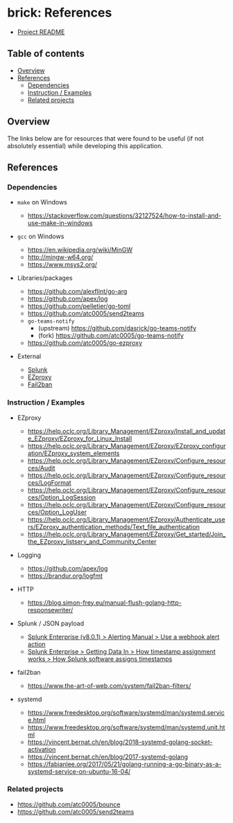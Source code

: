 <!-- omit in toc -->
# brick: References

- [Project README](../README.md)

<!-- omit in toc -->
## Table of contents

- [Overview](#overview)
- [References](#references)
  - [Dependencies](#dependencies)
  - [Instruction / Examples](#instruction--examples)
  - [Related projects](#related-projects)

## Overview

The links below are for resources that were found to be useful (if not
absolutely essential) while developing this application.

## References

### Dependencies

- `make` on Windows
  - <https://stackoverflow.com/questions/32127524/how-to-install-and-use-make-in-windows>
- `gcc` on Windows
  - <https://en.wikipedia.org/wiki/MinGW>
  - <http://mingw-w64.org/>
  - <https://www.msys2.org/>

- Libraries/packages
  - <https://github.com/alexflint/go-arg>
  - <https://github.com/apex/log>
  - <https://github.com/pelletier/go-toml>
  - <https://github.com/atc0005/send2teams>
  - `go-teams-notify`
    - (upstream) <https://github.com/dasrick/go-teams-notify>
    - (fork) <https://github.com/atc0005/go-teams-notify>
  - <https://github.com/atc0005/go-ezproxy>

- External
  - [Splunk](https://www.splunk.com/​)
  - [EZproxy](https://www.oclc.org/en/ezproxy.html​)
  - [Fail2ban](https://www.fail2ban.org/​)

### Instruction / Examples

- EZproxy
  - <https://help.oclc.org/Library_Management/EZproxy/Install_and_update_EZproxy/EZproxy_for_Linux_Install>
  - <https://help.oclc.org/Library_Management/EZproxy/EZproxy_configuration/EZproxy_system_elements>
  - <https://help.oclc.org/Library_Management/EZproxy/Configure_resources/Audit>
  - <https://help.oclc.org/Library_Management/EZproxy/Configure_resources/LogFormat>
  - <https://help.oclc.org/Library_Management/EZproxy/Configure_resources/Option_LogSession>
  - <https://help.oclc.org/Library_Management/EZproxy/Configure_resources/Option_LogUser>
  - <https://help.oclc.org/Library_Management/EZproxy/Authenticate_users/EZproxy_authentication_methods/Text_file_authentication>
  - <https://help.oclc.org/Library_Management/EZproxy/Get_started/Join_the_EZproxy_listserv_and_Community_Center>

- Logging
  - <https://github.com/apex/log>
  - <https://brandur.org/logfmt>

- HTTP
  - <https://blog.simon-frey.eu/manual-flush-golang-http-responsewriter/>

- Splunk / JSON payload
  - [Splunk Enterprise (v8.0.1) > Alerting Manual > Use a webhook alert action](https://docs.splunk.com/Documentation/Splunk/8.0.1/Alert/Webhooks)
  - [Splunk Enterprise > Getting Data In > How timestamp assignment works > How Splunk software assigns timestamps](https://docs.splunk.com/Documentation/Splunk/latest/Data/HowSplunkextractstimestamps)

- fail2ban
  - <https://www.the-art-of-web.com/system/fail2ban-filters/>

- systemd
  - <https://www.freedesktop.org/software/systemd/man/systemd.service.html>
  - <https://www.freedesktop.org/software/systemd/man/systemd.unit.html>
  - <https://vincent.bernat.ch/en/blog/2018-systemd-golang-socket-activation>
  - <https://vincent.bernat.ch/en/blog/2017-systemd-golang>
  - <https://fabianlee.org/2017/05/21/golang-running-a-go-binary-as-a-systemd-service-on-ubuntu-16-04/>

### Related projects

- <https://github.com/atc0005/bounce>
- <https://github.com/atc0005/send2teams>
